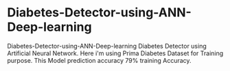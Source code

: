 # Diabetes-Detector-using-ANN-Deep-learning
Diabetes-Detector-using-ANN-Deep-learning Diabetes Detector using Artificial Neural Network. Here i'm using Prima Diabetes Dataset for Training purpose. This Model prediction accuracy 79% training Accuracy.   
